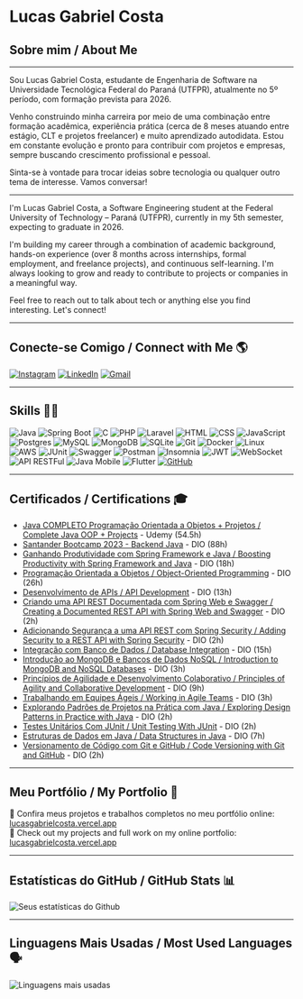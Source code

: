 # Lucas Gabriel Costa

## Sobre mim / About Me
------

Sou Lucas Gabriel Costa, estudante de Engenharia de Software na Universidade Tecnológica Federal do Paraná (UTFPR), atualmente no 5º período, com formação prevista para 2026.

Venho construindo minha carreira por meio de uma combinação entre formação acadêmica, experiência prática (cerca de 8 meses atuando entre estágio, CLT e projetos freelancer) e muito aprendizado autodidata. Estou em constante evolução e pronto para contribuir com projetos e empresas, sempre buscando crescimento profissional e pessoal.

Sinta-se à vontade para trocar ideias sobre tecnologia ou qualquer outro tema de interesse. Vamos conversar!

---

I'm Lucas Gabriel Costa, a Software Engineering student at the Federal University of Technology – Paraná (UTFPR), currently in my 5th semester, expecting to graduate in 2026.

I'm building my career through a combination of academic background, hands-on experience (over 8 months across internships, formal employment, and freelance projects), and continuous self-learning. I'm always looking to grow and ready to contribute to projects or companies in a meaningful way.

Feel free to reach out to talk about tech or anything else you find interesting. Let's connect!

------

## Conecte-se Comigo / Connect with Me 🌎

[![Instagram](https://img.shields.io/badge/Instagram-%23E4405F.svg?style=for-the-badge&logo=Instagram&logoColor=white)](https://www.instagram.com/lucg.exe/) 
[![LinkedIn](https://img.shields.io/badge/linkedin-%230077B5.svg?style=for-the-badge&logo=linkedin&logoColor=white)](https://www.linkedin.com/in/rxluk/)
[![Gmail](https://img.shields.io/badge/Gmail-D14836?style=for-the-badge&logo=gmail&logoColor=white)](mailto:lucasg.exe@gmail.com)

-------

## Skills 🧙‍♂️

![Java](https://img.shields.io/badge/java-%23ED8B00.svg?style=for-the-badge&logo=openjdk&logoColor=white)
![Spring Boot](https://img.shields.io/badge/springboot-%236DB33F.svg?style=for-the-badge&logo=springboot&logoColor=white)
![C](https://img.shields.io/badge/c-%2300599C.svg?style=for-the-badge&logo=c&logoColor=white)
![PHP](https://img.shields.io/badge/php-%23777BB4.svg?style=for-the-badge&logo=php&logoColor=white)
![Laravel](https://img.shields.io/badge/laravel-%23FF2D20.svg?style=for-the-badge&logo=laravel&logoColor=white)
![HTML](https://img.shields.io/badge/html5-%23E34F26.svg?style=for-the-badge&logo=html5&logoColor=white)
![CSS](https://img.shields.io/badge/css3-%231572B6.svg?style=for-the-badge&logo=css3&logoColor=white)
![JavaScript](https://img.shields.io/badge/javascript-%23F7DF1E.svg?style=for-the-badge&logo=javascript&logoColor=black)
![Postgres](https://img.shields.io/badge/postgres-%23316192.svg?style=for-the-badge&logo=postgresql&logoColor=white)
![MySQL](https://img.shields.io/badge/mysql-%2300f.svg?style=for-the-badge&logo=mysql&logoColor=white)
![MongoDB](https://img.shields.io/badge/mongodb-%2347A248.svg?style=for-the-badge&logo=mongodb&logoColor=white)
![SQLite](https://img.shields.io/badge/sqlite-%23003B57.svg?style=for-the-badge&logo=sqlite&logoColor=white)
![Git](https://img.shields.io/badge/git-%23F05033.svg?style=for-the-badge&logo=git&logoColor=white)
![Docker](https://img.shields.io/badge/docker-%230db7ed.svg?style=for-the-badge&logo=docker&logoColor=white)
![Linux](https://img.shields.io/badge/linux-%23FCC624.svg?style=for-the-badge&logo=linux&logoColor=black)
![AWS](https://img.shields.io/badge/Amazon_AWS-FF9900?style=for-the-badge&logo=amazonaws&logoColor=white)
![JUnit](https://img.shields.io/badge/junit-%23DD0031.svg?style=for-the-badge&logo=junit&logoColor=white)
![Swagger](https://img.shields.io/badge/swagger-%230052CC.svg?style=for-the-badge&logo=swagger&logoColor=white)
![Postman](https://img.shields.io/badge/Postman-%23FF6C37.svg?style=for-the-badge&logo=postman&logoColor=white)
![Insomnia](https://img.shields.io/badge/Insomnia-%23304030.svg?style=for-the-badge&logo=insomnia&logoColor=white)
![JWT](https://img.shields.io/badge/jwt-%23000000.svg?style=for-the-badge&logo=json-web-tokens&logoColor=white)
![WebSocket](https://img.shields.io/badge/websocket-%23428AEB.svg?style=for-the-badge&logo=websocket&logoColor=white)
![API RESTFul](https://img.shields.io/badge/API-%23FF6C37.svg?style=for-the-badge&logo=api&logoColor=white)
![Java Mobile](https://img.shields.io/badge/java_mobile-%23000000.svg?style=for-the-badge&logo=java&logoColor=white)
![Flutter](https://img.shields.io/badge/flutter-%23222B35.svg?style=for-the-badge&logo=flutter&logoColor=white)
[![GitHub](https://img.shields.io/badge/GitHub-000?style=for-the-badge&logo=github&logoColor=30A3DC)](https://docs.github.com/)

--------

## Certificados / Certifications 🎓

- [Java COMPLETO Programação Orientada a Objetos + Projetos / Complete Java OOP + Projects](https://www.udemy.com/certificate/UC-a6348770-6078-4de1-a5db-99ab23339219/) - Udemy (54.5h)
- [Santander Bootcamp 2023 - Backend Java](https://hermes.dio.me/certificates/77287C36.pdf) - DIO (88h)
- [Ganhando Produtividade com Spring Framework e Java / Boosting Productivity with Spring Framework and Java](https://hermes.dio.me/certificates/FFB83560.pdf) - DIO (18h)
- [Programação Orientada a Objetos / Object-Oriented Programming](https://hermes.dio.me/certificates/BHMHAQTV.pdf) - DIO (26h)
- [Desenvolvimento de APIs / API Development](https://hermes.dio.me/certificates/JS9ZEFKH.pdf) - DIO (13h)
- [Criando uma API REST Documentada com Spring Web e Swagger / Creating a Documented REST API with Spring Web and Swagger](https://hermes.dio.me/certificates/ABA91F8F.pdf) - DIO (2h)
- [Adicionando Segurança a uma API REST com Spring Security / Adding Security to a REST API with Spring Security](https://hermes.dio.me/certificates/383524AA.pdf) - DIO (2h)
- [Integração com Banco de Dados / Database Integration](https://hermes.dio.me/certificates/P93TMYOL.pdf) - DIO (15h)
- [Introdução ao MongoDB e Bancos de Dados NoSQL / Introduction to MongoDB and NoSQL Databases](https://hermes.dio.me/certificates/7LQNDJA8.pdf) - DIO (3h)
- [Princípios de Agilidade e Desenvolvimento Colaborativo / Principles of Agility and Collaborative Development](https://hermes.dio.me/certificates/E4E263D7.pdf) - DIO (9h)
- [Trabalhando em Equipes Ágeis / Working in Agile Teams](https://hermes.dio.me/certificates/8B63B77D.pdf) - DIO (3h)
- [Explorando Padrões de Projetos na Prática com Java / Exploring Design Patterns in Practice with Java](https://hermes.dio.me/certificates/84D6A558.pdf) - DIO (2h)
- [Testes Unitários Com JUnit / Unit Testing With JUnit](https://hermes.dio.me/certificates/820C84D4.pdf) - DIO (2h)
- [Estruturas de Dados em Java / Data Structures in Java](https://hermes.dio.me/certificates/BBEBE1D2.pdf) - DIO (7h)
- [Versionamento de Código com Git e GitHub / Code Versioning with Git and GitHub](https://hermes.dio.me/certificates/3BDA8BFE.pdf) - DIO (2h)

--------

## Meu Portfólio / My Portfolio 💼
🚀 Confira meus projetos e trabalhos completos no meu portfólio online: [lucasgabrielcosta.vercel.app](https://lucasgabrielcosta.vercel.app)  
🚀 Check out my projects and full work on my online portfolio: [lucasgabrielcosta.vercel.app](https://lucasgabrielcosta.vercel.app)

--------

## Estatísticas do GitHub / GitHub Stats 📊

![Seus estatísticas do Github](https://github-readme-stats.vercel.app/api?username=rxluk&show_icons=true&theme=radical)

--------

## Linguagens Mais Usadas / Most Used Languages 🗣️

![Linguagens mais usadas](https://github-readme-stats.vercel.app/api/top-langs/?username=rxluk&layout=compact&theme=radical)

<!--
## Meus Materiais 📕 (comentado)

* [Estrutura de Dados](https://educaplanner.notion.site/Estrutura-de-Dados-f09214e848194b2d80f186023f82f410?pvs=4)<br>
* [Banco de Dados](https://educaplanner.notion.site/Banco-de-Dados-2-96b2138d6cc44c099b86f4ed56279f3b?pvs=4)<br>
* [Versionamento de Código](https://educaplanner.notion.site/Versionamento-de-C-digo-Git-Github-0769cb0f15a44f2da996be3c300d8661?pvs=4)<br>
* [Collections Java](https://educaplanner.notion.site/Collections-Java-4af7bd4876dc45619678f58b34c05fe7?pvs=4)<br>
* [Stream API](https://educaplanner.notion.site/Stream-API-e6c9c0ecd51e4235ad8411305dfaf0e2?pvs=4)<br>
* [Maven - Gerenciamento de Dependências e Builds](https://educaplanner.notion.site/Maven-c5ee0815a67f453cba4b320fe629ac2f?pvs=4)<br>
* [JUnit - Testes Unitários](https://educaplanner.notion.site/Testes-Unit-rios-com-JUnit-7ddc89b86a964d8da488dfdd19069919?pvs=4)<br>
* [Contextualizando o Desenvolvimento Web com Spring Boot 3 e Kotlin](https://educaplanner.notion.site/Contextualizando-o-Desenvolvimento-Web-com-Spring-Boot-3-e-Kotlin-364b3b3ba6e9420e8f16e396101fac5f?pvs=4)<br>

Observação: Alguns materiais podem estar desatualizados.
-->
